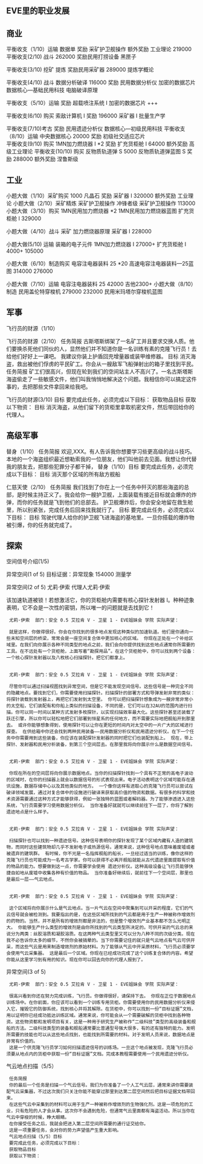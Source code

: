 EVE里的职业发展
---

商业
---
平衡收支（1/10）运输  数据单  奖励 采矿护卫舰操作  额外奖励 工业理论 219000
平衡收支(2/10) 战斗 262000  奖励民用打捞设备  黑匣子 

平衡收支(3/10) 挖矿 提炼 奖励民用采矿器 289000 提炼学概论 

平衡收支(4/10) 战斗 数据分析破译 116000 奖励 民用数据分析仪  加密的数据芯片  数据核心—基础民用科技  电脑破译原理 

平衡收支（5/10）运输 奖励 超载喷注系统 I  加密的数据芯片 +++

平衡收支(6/10) 购买 索敌计算机 I 奖励 196000 采矿器 I  批量生产学 

平衡收支(7/10)考古 奖励 民用遗迹分析仪  数据核心—初级民用科技 
平衡收支（8/10）运输  中央数据核心 20000  奖励 初级社交适应芯片   
平衡收支(9/10) 购买  1MN加力燃烧器 I *2  奖励 扩充货柜舱 I 64000 额外奖励 高级工业理论 
平衡收支(10/10) 购买 反物质轨道弹 S 5000  反物质轨道弹蓝图 S 奖励 288000 额外奖励 涅鲁斯级 

工业
---
小题大做（1/10）采矿购买 1000 凡晶石  奖励 采矿器 I 320000  额外奖励 工业理论 
小题大做（2/10）采矿精炼  采矿护卫舰操作  冲锋者级  采矿护卫舰操作 113000
小题大做（3/10）购买  1MN民用加力燃烧器 *2  1MN民用加力燃烧器蓝图  扩充货柜舱 I 329000 

小题大做（4/10）战斗 采矿  加力燃烧器原理  采矿器 I 228000 

小题大做(5/10) 运输  装箱的电子元件   1MN加力燃烧器 I 27000+   扩充货柜舱 I 4000+
105000 

小题大做（6/10）制造购买 电容注电器装料 25 *20  高速电容注电器装料—25蓝图 314000 276000

小题大做（7/10）运输  电容注电器装料 25 42000
吉他2300+
小题大做（8/10）制造 民用盖伦特穿梭机 279000 232000  民用米玛塔尔穿梭机蓝图 

军事
---
飞行员的财源（1/10）

飞行员的财源（2/10）
任务简报
古斯塔斯绑架了一名矿工并且要求交换人质。他们要换杀死他们同伙的人，显然他们并不知道你是一名训练有素的克隆飞行员！去给他们好好上一课吧。
我建议你装上护盾回充增量器或装甲维修器。
目标
消灭海盗，救出被他们俘虏的平民矿工。你会从一艘敌军飞船弹射出的箱子里找到平民。
任务简报
矿工们很高兴，但现在轮到我们的空间站主人不高兴了。一名古斯塔斯海盗偷走了一些敏感文件，他们叫我悄悄地解决这个问题。我相信你可以搞定这件事的，去把那些文件拿回来给我吧。

飞行员的财源(3/10)
目标
要完成此任务，必须完成以下目标：
获取物品目标
获取以下物资：
目标
消灭海盗，从他们留下的货柜里拿取机密文件，然后带回给你的代理人。

高级军事
---
替身（1/10）
任务简报
欢迎,XXX。有人告诉我你想要学习些更高级的战斗技巧。
本地的一个海盗组织最近想勒索我的一位朋友，他们叫他前去见面。我想让你代替我的朋友去，把那些犯罪分子都干掉，
替身（1/10）目标
要完成此任务，必须完成以下目标：
目标
消灭那个区域的所有敌方舰船

仁慈天使（2/10）
任务简报
我们找到了你在上一个任务中歼灭的那些海盗的总部，是时候主持正义了。我会给你一艘护卫舰，上面装载有接近目标就会爆炸的炸弹，而你的任务就是飞到他们的总部去。
护卫舰爆炸后，你会安全地留在救生舱里，所以别紧张，完成任务后回来找我就行了。 
目标
要完成此任务，必须完成以下目标：
目标
驾驶代理人给你的护卫舰飞进海盗的基地里。一旦你搭载的爆炸物被引爆，你的任务就完成了。

探索
---
空间信号介绍(1/5)

异常空间(1 of 5) 目标证据：异常现象 154000 测量学 

异常空间(2 of 5) 尤莉·伊索  代理人尤莉·伊索 

该加速轨道被锁！若想激活它，你的货柜舱内需要有核心探针发射器 I。种种迹象表明，它不会是一次性的密钥，所以唯一的问题就是去找到它！

     尤莉·伊索  部门：安全 0.5 艾拉肯 V - 卫星 1 - EVE姐妹会 学院 实际声望：

     就是这样，你做得很好。你会在你找到的很多地点发现这种类似的加速轨道。他们是你通向一些未知空间层的桥梁，常常会是一座空间复合体中更加核心的区域。 你现在正处在一个补给区域里。在我们向你展示各种不同类型的地点之前，我们会向你提供找到这些地点通常你所需要的工具。在不远处有一个货柜舱，上面写着“勘探用品”。在这个货柜舱中，你可以找到两个设备：一个核心探针发射器以及八枚核心扫描探针。把它们都拿上。    


     尤莉·伊索  部门：安全 0.5 艾拉肯 V - 卫星 1 - EVE姐妹会 学院 实际声望：

     尽管你可以通过扫描视图找到异常空间，但是它不能发现空间信号。这些信号是一种完全不同的隐藏地点。要找到它们，你需要使用扫描探针。扫描探针的部署方式和导弹发射非常的类似：将探针装载到发射器上，再把它们发射到太空里。 你可以把扫描探针想象成为一艘非常非常小的太空船，它们装配有和你船上类似的扫描设备，不同的是，它们可以在32AU的范围内进行扫描。你可以同一时间以某种方式发射多枚探针，以实现扫描效率最大化。这些探针甚至还装载了跃迁引擎，所以你可以轻松地把它们部署到恒星系的任何地方，而不需要实际地把舰船开到那里去。 或许你能够想象得到，使用探针可以让你在更短的时间内对太空中的一片广大的区域进行探查。 在供给箱中你还会找到两种民用装备——民用数据分析仪和民用遗迹分析仪。在下一个任务中你需要用到这些装备，你应该在装配探针发射器的同时把它们也装配到船上。 现在，带上探针、发射器和民用分析装备，到第三个空间层去。在那里我将向你展示什么是数据空间信号。    


     尤莉·伊索  部门：安全 0.5 艾拉肯 V - 卫星 1 - EVE姐妹会 学院 实际声望：

     你现在所在的空间层将向你展示数据地点。当你的扫描探针找到一个具有不正常的高电子波动的区域时，在你的扫描器上就会以数据信号的形式表现出来。电子活动表明这个区域可能存在通讯设施，数据存储中心以及其他类似的地方。 一个像你这样有进取心的克隆飞行员可以尝试在破译领域发展，通过对复合体中的设施进行破译来获取高价值的物资和数据。有很多的科学和技术资源需要通过这种方式才能够获得，例如一张独特的蓝图或者解码器。为了能够渗透进入这些系统，飞行员需要学习使用数据分析仪。 当你准备好就就可以继续前往下一层了，你将了解到遗迹地点是什么样子。    


     尤莉·伊索  部门：安全 0.5 艾拉肯 V - 卫星 1 - EVE姐妹会 学院 实际声望：

     扫描探针也可以找到一种遗迹信号。这种信号表明你的探针发现了某个区域内藏有人造的建筑物，而同时这些建筑物却几乎不发射电子或热源信号。通常来说，这种信号地点意味着废墟或者被遗弃的建筑群。 有时候，你不光是一名指挥舰船的船长，一旦经过适当的训练，像你这样的克隆飞行员也可能成为一名考古学家。你可以获得不必离开舰船就能从古代遗迹里面提取有价值的物品的能力。想要做到这一点，你需要学会使用 遗迹分析仪。这种高级设备让飞行员能够快捷自如地从废墟中收集各种有价值的物品。 当你准备好继续后，就前往下一个空间层，那里也是最后一层——气云地点。    


     尤莉·伊索  部门：安全 0.5 艾拉肯 V - 卫星 1 - EVE姐妹会 学院 实际声望：

     这个区域将向你展示什么是气云地点。当一片气云在空间中聚集到可以开采的程度，它们的气云信号就会被检测到。我要指出的是，在这些区域所找到的气云都是用于生产一种被称作增效剂的药物的。当然，并不是所有的增效剂都是非法的，但是整个增效剂产业基本都不怎么光明正大。 你能够生产什么类型的增效剂是由你所找到的气云类型所决定的。可供开采的气云总的来说分为两类：丝胶溶质和凝胶溶质。在这两种气云类型里又可以分为八种不同的次级分类。现在我不必告诉你太多的细节，不然你会被搞晕的。当下你需要记住的就只是气云地点有气云可供开采，而这些气云是用来制造增效剂的原始材料。为了能够从气云中开采原材料，飞行员必须要学会使用气云采集器。 这是最后一个区域。你现在已经成功完成了这个训练复合体的内容。希望你能从这里学习到有用的知识。现在你可以回去向你的代理人报到了。    

异常空间(3 of 5)

     尤莉·伊索  部门：安全 0.5 艾拉肯 V - 卫星 1 - EVE姐妹会 学院 实际声望：

     很高兴看到你还在努力完成训练，飞行员。你做得很好，请保持下去。 你现在正位于数据地点训练场中。在你前面，你应该可以看到一个训练专用货柜。你需要使用你的民用数据分析仪来侵入它，摧毁它的防御系统，找到核心并将其解除。在货柜中，你可以找到一份“目标证据”文档，用以证明你已经成功抵达训练区域。通常来说，你可能会从一个需要破解的货柜中找到各种物资。这些物资都和发明项目有关，这是一种用于研究生产被称作“二级科技”类型的高级装备和舰船的方法。二级科技类型的装备和舰船通常要比普通型号强大很多，有的还有独特的能力。发明所需要的技能也可以从这些地点找到，也能找到所需要的材料。对于发明人员来说，数据地点是非常有价值的。    
     这是一个供克隆飞行员学习如何扫描遗迹信号的训练场。一旦这个地点被发现，克隆飞行员必须要从地点内的货柜中获取一份“目标证据”文档。完成本教程需要使用一个民用遗迹分析仪。

气云地点扫描（5/5）

     任务简报
     你的最后一个任务是扫描一个气云信号。我们为你准备了一个人工气云层，通常来讲你需要装配气云采集器，不过这次我们只关注你能不能穿过那里到达第二层空间然后把目标证据文档带回来。 
     在这些气云中采集到的材料可以用于生产一种被称作增效剂的生物强化剂。这是一项危险的工业，只有危险的人才会从事。这次你不会遇到危险，但通常气云里面都有海盗活动。所以当你在气云中穿梭的时候，睁大眼睛。 
     在你接受任务之后，我就会把进入第二层空间所需要的通行证交给你。
     这是一项重要任务，会对你的势力声望值产生重大影响。
     气云地点扫描（5/5）目标
     要完成此任务，必须完成以下目标：
     获取物品目标
     获取以下物资：